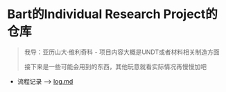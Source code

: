 # Bart的Individual Research Project的仓库

> 我导：亚历山大·维利奇科 - 项目内容大概是UNDT或者材料相关制造方面
>
> 接下来是一些可能会用到的东西，其他玩意就看实际情况再慢慢加吧

- 流程记录 --> [log.md](log.md)
